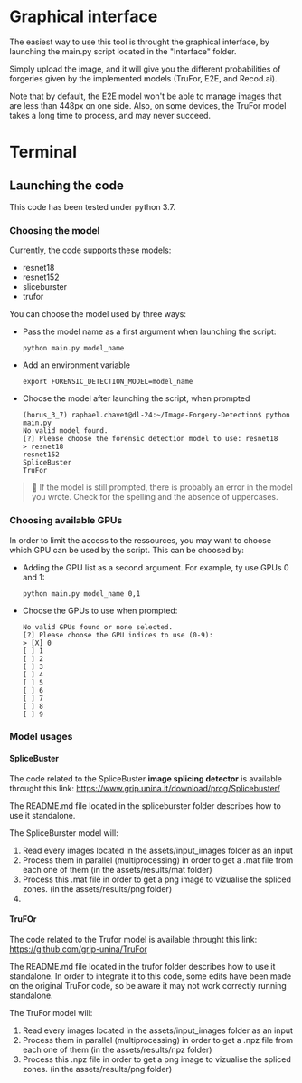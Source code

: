 # Graphical interface

The easiest way to use this tool is throught the graphical interface, by launching the main.py script located in the "Interface" folder.

Simply upload the image, and it will give you the different probabilities of forgeries given by the implemented models (TruFor, E2E, and Recod.ai).

Note that by default, the E2E model won't be able to manage images that are less than 448px on one side.
Also, on some devices, the TruFor model takes a long time to process, and may never succeed.

# Terminal
## Launching the code

This code has been tested under python 3.7.

### Choosing the model
Currently, the code supports these models:
* resnet18
* resnet152
* sliceburster
* trufor

You can choose the model used by three ways:
* Pass the model name as a first argument when launching the script:
    ````
    python main.py model_name
    `````
* Add an environment variable
    ````
    export FORENSIC_DETECTION_MODEL=model_name
    `````
* Choose the model after launching the script, when prompted
    ````
    (horus_3_7) raphael.chavet@dl-24:~/Image-Forgery-Detection$ python main.py
    No valid model found.
    [?] Please choose the forensic detection model to use: resnet18
    > resnet18
    resnet152
    SpliceBuster
    TruFor
    ````

> :wrench: If the model is still prompted, there is probably an error in the model you wrote. Check for the spelling and the absence of uppercases.

### Choosing available GPUs
In order to limit the access to the ressources, you may want to choose which GPU can be used by the script.
This can be choosed by:

* Adding the GPU list as a second argument. For example, ty use GPUs 0 and 1:
    ````
    python main.py model_name 0,1
    `````
* Choose the GPUs to use when prompted:
    ````
    No valid GPUs found or none selected.
    [?] Please choose the GPU indices to use (0-9): 
    > [X] 0
    [ ] 1
    [ ] 2
    [ ] 3
    [ ] 4
    [ ] 5
    [ ] 6
    [ ] 7
    [ ] 8
    [ ] 9
    ````

### Model usages

#### SpliceBuster

The code related to the SpliceBuster **image splicing detector** is available throught this link:
 https://www.grip.unina.it/download/prog/Splicebuster/

 The README.md file located in the spliceburster folder describes how to use it standalone.

The SpliceBurster model will:
1. Read every images located in the assets/input_images folder as an input
2. Process them in parallel (multiprocessing) in order to get a .mat file from each one of them (in the assets/results/mat folder)
3. Process this .mat file in order to get a png image to vizualise the spliced zones. (in the assets/results/png folder)
4. 
#### TruFOr

The code related to the Trufor model is available throught this link:
 https://github.com/grip-unina/TruFor

 The README.md file located in the trufor folder describes how to use it standalone. In order to integrate it to this code, some edits have been made on the original TruFor code, so be aware it may not work correctly running standalone.

The TruFor model will:
1. Read every images located in the assets/input_images folder as an input
2. Process them in parallel (multiprocessing) in order to get a .npz file from each one of them (in the assets/results/npz folder)
3. Process this .npz file in order to get a png image to vizualise the spliced zones. (in the assets/results/png folder)